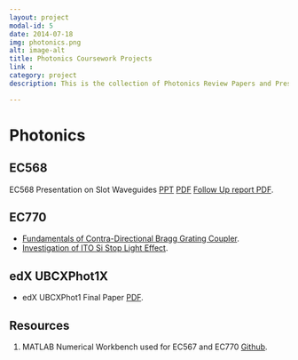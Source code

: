 ```yaml
---
layout: project
modal-id: 5
date: 2014-07-18
img: photonics.png
alt: image-alt
title: Photonics Coursework Projects
link :
category: project
description: This is the collection of Photonics Review Papers and Presentations that were made in EC770 and EC568 at BU.

---
```

# Photonics

## EC568

EC568 Presentation on Slot Waveguides [PPT](/resources/02_Sanka.pptx) [PDF](/resources/02_Sanka.pdf) [Follow Up report PDF](/resources/02_Sanka_followup.pdf).

## EC770

- [Fundamentals of Contra-Directional Bragg Grating Coupler](https://www.academia.edu/13126127/Fundamentals_of_Contra-Directional_Bragg_Grating_Coupler).
- [Investigation of ITO Si Stop Light Effect](https://www.academia.edu/13126141/Investigation_of_ITO_Si_ITO_Stop_Light_Effect).

## edX UBCXPhot1X

- edX UBCXPhot1 Final Paper [PDF](/resources/EBeam_rkrishnasanka_final.pdf).

## Resources


1. MATLAB Numerical Workbench used for EC567 and EC770 [Github](https://github.com/rkrishnasanka/Photonics).
